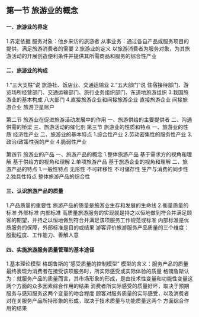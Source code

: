 ## 第一节 旅游业的概念

#### 一、旅游业的界定

1.界定依据
  服务对象：他乡来访的旅游者
  从事业务：通过各自产品或服务项目的提供，满足旅游消费者的需要
2.旅游业的定义
  以旅游消费者为服务对象，为其旅游活动的开展创造便利条件并提供其所需商品和服务的综合性产业

#### 二、旅游业的构成

1.“三大支柱”说
  旅游社、饭店业、交通运输业
2.“五大部门”说
  住宿接待部门、游览场所经营部门、交通运输部门、旅行业务组织部门、东道地旅游组织
3.我国旅游业的基本构成
  八大部门
4.直接旅游企业和间接旅游企业
  直接旅游企业
  间接旅游企业
  旅游卫星账户

第二节 旅游业在促进旅游活动发展中的作用
一、旅游供给的主要提供者
二、沟通供需的桥梁
三、旅游活动的催化剂
第三节 旅游业的性质和特点
一、旅游业的性质
  经济性产业
二、旅游业的基本特点
  1.综合性产业
  2.劳动密集性的服务性产业
  3.政治/政策性强的产业
  4.脆弱性产业

第四节 旅游业的产品
一、旅游产品的概念
 1.整体旅游产品
基于需求方的视角和理解
基于供给方的视角和理解
 2.单项旅游产品
基于旅游企业的视角和理解
二、旅游产品的特点
1.一般性特点
无形性  不可转移性  不可储存性  生产与消费的同步性
2.独具性特点
整体旅游产品的综合性

#### 三、认识旅游产品的质量

 1.产品质量的重要性
旅游产品的质量是旅游业生存和发展的生命线
2.衡量质量的标准
外部标准
内部标准
  高质量旅游服务的实现就是持之以恒地做到符合并满足顾客的期望，并持之以恒地做到符合并满足该项服务工作规范或标准
  内部标准是优质服务的保障，外部标准是目的或结果
  游客评价旅游服务产品质量的三个维度：殷勤程度、工作能力、善解人意

#### 四、实施旅游服务质量管理的基本途径

 1.基本理论模型
格朗鲁斯的“感受质量的控制模型”
  模型的含义：服务产品的质量最终表现为消费者在接受该项服务时，所实际感受或实际体验的质量
  格朗鲁斯认为：就服务产品的质量而言，其市场形象的形成，是由技术性变量和功能性变量这两个方面的众多因素综合作用的结果
  消费者所实际感受的质量好坏，取决于预期服务与感知服务这两个变量的吻合程度
  顾客对服务质量的实际感受，以及消费者对在关服务产品所持形象的形成，取决于技术质量与功能质量这两个 方面综合作用的结果

